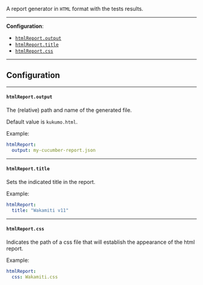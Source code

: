 

A report generator in `HTML` format with the tests results.

---

**Configuration**:
- [`htmlReport.output`](#htmlreportoutput)
- [`htmlReport.title`](#htmlreporttitle)
- [`htmlReport.css`](#htmlreportcss)

---


## Configuration

---
####  `htmlReport.output`
The (relative) path and name of the generated file.

Default value is `kukumo.html`.

Example:

```yaml
htmlReport:
  output: my-cucumber-report.json
```

---
####  `htmlReport.title`
Sets the indicated title in the report.

Example:

```yaml
htmlReport:
  title: "Wakamiti v11"
```

---
####  `htmlReport.css`
Indicates the path of a css file that will establish the appearance of the html report.

Example:

```yaml
htmlReport:
  css: Wakamiti.css
```